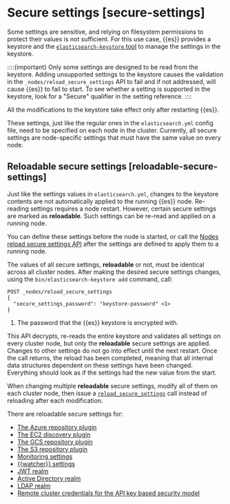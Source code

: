 # Secure settings [secure-settings]

Some settings are sensitive, and relying on filesystem permissions to protect their values is not sufficient. For this use case, {{es}} provides a keystore and the [`elasticsearch-keystore` tool](https://www.elastic.co/guide/en/elasticsearch/reference/current/elasticsearch-keystore.html) to manage the settings in the keystore.

::::{important} 
Only some settings are designed to be read from the keystore. Adding unsupported settings to the keystore causes the validation in the `_nodes/reload_secure_settings` API to fail and if not addressed, will cause {{es}} to fail to start. To see whether a setting is supported in the keystore, look for a "Secure" qualifier in the setting reference.
::::


All the modifications to the keystore take effect only after restarting {{es}}.

These settings, just like the regular ones in the `elasticsearch.yml` config file, need to be specified on each node in the cluster. Currently, all secure settings are node-specific settings that must have the same value on every node.


## Reloadable secure settings [reloadable-secure-settings] 

Just like the settings values in `elasticsearch.yml`, changes to the keystore contents are not automatically applied to the running {{es}} node. Re-reading settings requires a node restart. However, certain secure settings are marked as **reloadable**. Such settings can be re-read and applied on a running node.

You can define these settings before the node is started, or call the [Nodes reload secure settings API](https://www.elastic.co/docs/api/doc/elasticsearch/operation/operation-nodes-reload-secure-settings) after the settings are defined to apply them to a running node.

The values of all secure settings, **reloadable** or not, must be identical across all cluster nodes. After making the desired secure settings changes, using the `bin/elasticsearch-keystore add` command, call:

```console
POST _nodes/reload_secure_settings
{
  "secure_settings_password": "keystore-password" <1>
}
```

1. The password that the {{es}} keystore is encrypted with.


This API decrypts, re-reads the entire keystore and validates all settings on every cluster node, but only the **reloadable** secure settings are applied. Changes to other settings do not go into effect until the next restart. Once the call returns, the reload has been completed, meaning that all internal data structures dependent on these settings have been changed. Everything should look as if the settings had the new value from the start.

When changing multiple **reloadable** secure settings, modify all of them on each cluster node, then issue a [`reload_secure_settings`](https://www.elastic.co/docs/api/doc/elasticsearch/operation/operation-nodes-reload-secure-settings) call instead of reloading after each modification.

There are reloadable secure settings for:

* [The Azure repository plugin](../../../deploy-manage/tools/snapshot-and-restore/azure-repository.md)
* [The EC2 discovery plugin](https://www.elastic.co/guide/en/elasticsearch/plugins/current/discovery-ec2-usage.html#_configuring_ec2_discovery)
* [The GCS repository plugin](../../../deploy-manage/tools/snapshot-and-restore/google-cloud-storage-repository.md)
* [The S3 repository plugin](../../../deploy-manage/tools/snapshot-and-restore/s3-repository.md)
* [Monitoring settings](https://www.elastic.co/guide/en/elasticsearch/reference/current/monitoring-settings.html)
* [{{watcher}} settings](https://www.elastic.co/guide/en/elasticsearch/reference/current/notification-settings.html)
* [JWT realm](https://www.elastic.co/guide/en/elasticsearch/reference/current/security-settings.html#ref-jwt-settings)
* [Active Directory realm](https://www.elastic.co/guide/en/elasticsearch/reference/current/security-settings.html#ref-ad-settings)
* [LDAP realm](https://www.elastic.co/guide/en/elasticsearch/reference/current/security-settings.html#ref-ldap-settings)
* [Remote cluster credentials for the API key based security model](../../../deploy-manage/remote-clusters/remote-clusters-settings.md#remote-cluster-credentials-setting)

